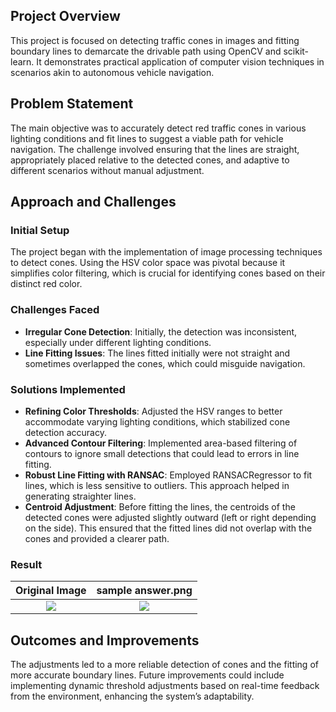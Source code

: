 ## Project Overview
This project is focused on detecting traffic cones in images and fitting boundary lines to demarcate the drivable path using OpenCV and scikit-learn. It demonstrates practical application of computer vision techniques in scenarios akin to autonomous vehicle navigation.

## Problem Statement
The main objective was to accurately detect red traffic cones in various lighting conditions and fit lines to suggest a viable path for vehicle navigation. The challenge involved ensuring that the lines are straight, appropriately placed relative to the detected cones, and adaptive to different scenarios without manual adjustment.

## Approach and Challenges

### Initial Setup
The project began with the implementation of image processing techniques to detect cones. Using the HSV color space was pivotal because it simplifies color filtering, which is crucial for identifying cones based on their distinct red color.

### Challenges Faced
- **Irregular Cone Detection**: Initially, the detection was inconsistent, especially under different lighting conditions.
- **Line Fitting Issues**: The lines fitted initially were not straight and sometimes overlapped the cones, which could misguide navigation.

### Solutions Implemented
- **Refining Color Thresholds**: Adjusted the HSV ranges to better accommodate varying lighting conditions, which stabilized cone detection accuracy.
- **Advanced Contour Filtering**: Implemented area-based filtering of contours to ignore small detections that could lead to errors in line fitting.
- **Robust Line Fitting with RANSAC**: Employed RANSACRegressor to fit lines, which is less sensitive to outliers. This approach helped in generating straighter lines.
- **Centroid Adjustment**: Before fitting the lines, the centroids of the detected cones were adjusted slightly outward (left or right depending on the side). This ensured that the fitted lines did not overlap with the cones and provided a clearer path.

### Result
Original Image            |  sample answer.png
:-------------------------:|:-------------------------:
![](https://github.com/sungwoonpark0502/cone-path-detector/blob/master/original.png)  |  ![](https://github.com/sungwoonpark0502/cone-path-detector/blob/master/answer.png)
## Outcomes and Improvements
The adjustments led to a more reliable detection of cones and the fitting of more accurate boundary lines. Future improvements could include implementing dynamic threshold adjustments based on real-time feedback from the environment, enhancing the system’s adaptability.
